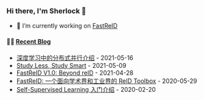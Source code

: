 ### Hi there, I'm Sherlock 👋

- 🔭 I’m currently working on [FastReID](https://github.com/JDAI-CV/fast-reid)

#### 🤹‍♀️ <a href="https://l1aoxingyu.github.io/blogpages/" target="_blank">Recent Blog</a>
<!-- blog starts -->
* [深度学习中的分布式并行介绍](https://l1aoxingyu.github.io/blogpages/summary/self-supervised%20learning/2021/05/16/dl-dist-train.html) - 2021-05-16
* [Study Less, Study Smart](https://l1aoxingyu.github.io/blogpages/utility/2021/05/09/Study-Less-Study-Smart.html) - 2021-05-09
* [FastReID V1.0: Beyond reID](https://l1aoxingyu.github.io/blogpages/reid/fastreid/2021/04/28/fastreid-v1.html) - 2021-04-28
* [FastReID: 一个面向学术界和工业界的 ReID Toolbox](https://l1aoxingyu.github.io/blogpages/reid/fastreid/2020/05/29/fastreid.html) - 2020-05-29
* [Self-Supervised Learning 入门介绍](https://l1aoxingyu.github.io/blogpages/summary/self-supervised%20learning/2020/02/20/ssl-survey.html) - 2020-02-20
<!-- blog ends -->

<!--
**L1aoXingyu/L1aoXingyu** is a ✨ _special_ ✨ repository because its `README.md` (this file) appears on your GitHub profile.

Here are some ideas to get you started:

- 🔭 I’m currently working on ...
- 🌱 I’m currently learning ...
- 👯 I’m looking to collaborate on ...
- 🤔 I’m looking for help with ...
- 💬 Ask me about ...
- 📫 How to reach me: ...
- 😄 Pronouns: ...
- ⚡ Fun fact: ...
-->
